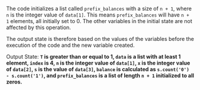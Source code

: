 The code initializes a list called `prefix_balances` with a size of `n + 1`, where `n` is the integer value of `data[1]`. This means `prefix_balances` will have `n + 1` elements, all initially set to 0. The other variables in the initial state are not affected by this operation.

The output state is therefore based on the values of the variables before the execution of the code and the new variable created.

Output State: **`T` is greater than or equal to 1, `data` is a list with at least 1 element, `index` is 4, `n` is the integer value of `data[1]`, `x` is the integer value of `data[2]`, `s` is the value of `data[3]`, `balance` is calculated as `s.count('0') - s.count('1')`, and `prefix_balances` is a list of length `n + 1` initialized to all zeros.**